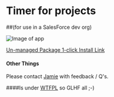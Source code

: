 # Timer for projects 
##(for use in a SalesForce dev org)

![Image of app](http://i.imgur.com/pE3TD8v.png)

[Un-managed Package 1-click Install Link](https://login.salesforce.com/packaging/installPackage.apexp?p0=04t61000000gUBz)

#### Other Things

Please contact [Jamie](mailto:i@jamiesmiths.com) with feedback / Q's.

####Is under [WTFPL](http://www.wtfpl.net/txt/copying/) so GLHF all ;-)